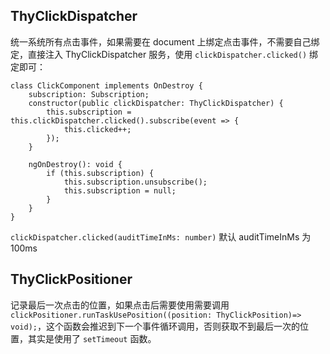 ## ThyClickDispatcher

统一系统所有点击事件，如果需要在 document 上绑定点击事件，不需要自己绑定，直接注入 ThyClickDispatcher 服务，使用 `clickDispatcher.clicked()` 绑定即可：

```
class ClickComponent implements OnDestroy {
    subscription: Subscription;
    constructor(public clickDispatcher: ThyClickDispatcher) {
        this.subscription = this.clickDispatcher.clicked().subscribe(event => {
            this.clicked++;
        });
    }

    ngOnDestroy(): void {
        if (this.subscription) {
            this.subscription.unsubscribe();
            this.subscription = null;
        }
    }
}
```
`clickDispatcher.clicked(auditTimeInMs: number)` 默认 auditTimeInMs 为 100ms

## ThyClickPositioner

记录最后一次点击的位置，如果点击后需要使用需要调用 `clickPositioner.runTaskUsePosition((position: ThyClickPosition)=> void);`，这个函数会推迟到下一个事件循环调用，否则获取不到最后一次的位置，其实是使用了 `setTimeout` 函数。
